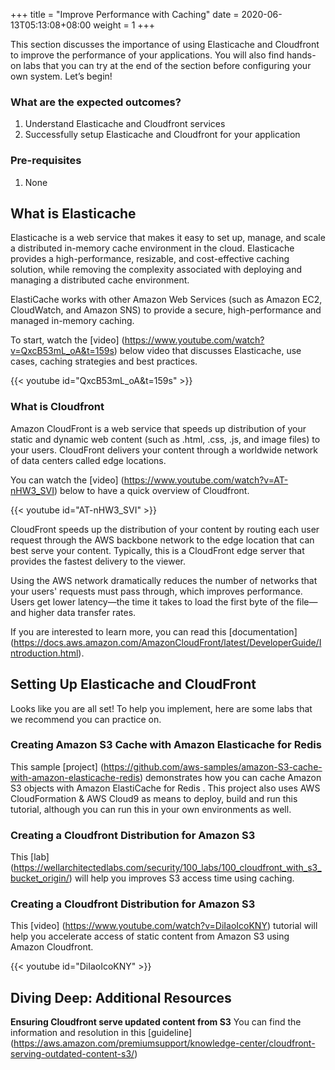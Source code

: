 +++
title = "Improve Performance with Caching"
date =  2020-06-13T05:13:08+08:00
weight = 1
+++

This section discusses the importance of using Elasticache and Cloudfront to improve the performance of your applications. You will also find hands-on labs that you can try at the end of the section before configuring your own system. Let’s begin!

### What are the expected outcomes?

1. Understand Elasticache and Cloudfront services
2. Successfully setup Elasticache and Cloudfront for your application

### Pre-requisites

1. None

## What is Elasticache

Elasticache is a web service that makes it easy to set up, manage, and scale a distributed in-memory cache environment in the cloud. Elasticache provides a high-performance, resizable, and cost-effective caching solution, while removing the complexity associated with deploying and managing a distributed cache environment.

ElastiCache works with other Amazon Web Services (such as Amazon EC2, CloudWatch, and Amazon SNS) to provide a secure, high-performance and managed in-memory caching.

To start, watch the [video] (https://www.youtube.com/watch?v=QxcB53mL_oA&t=159s) below video that discusses Elasticache, use cases, caching strategies and best practices.


{{< youtube id="QxcB53mL_oA&t=159s" >}}


### What is Cloudfront 

Amazon CloudFront is a web service that speeds up distribution of your static and dynamic web content (such as .html, .css, .js, and image files) to your users. CloudFront delivers your content through a worldwide network of data centers called edge locations. 

You can watch the [video] (https://www.youtube.com/watch?v=AT-nHW3_SVI) below to have a quick overview of Cloudfront.


{{< youtube id="AT-nHW3_SVI" >}}

CloudFront speeds up the distribution of your content by routing each user request through the AWS backbone network to the edge location that can best serve your content. Typically, this is a CloudFront edge server that provides the fastest delivery to the viewer. 

Using the AWS network dramatically reduces the number of networks that your users' requests must pass through, which improves performance. Users get lower latency—the time it takes to load the first byte of the file—and higher data transfer rates.

If you are interested to learn more, you can read this [documentation] (https://docs.aws.amazon.com/AmazonCloudFront/latest/DeveloperGuide/Introduction.html).

## Setting Up Elasticache and CloudFront

Looks like you are all set! To help you implement, here are some labs that we recommend you can practice on.

### Creating Amazon S3 Cache with Amazon Elasticache for Redis

This sample [project] (https://github.com/aws-samples/amazon-S3-cache-with-amazon-elasticache-redis) demonstrates how you can cache Amazon S3 objects with Amazon ElastiCache for Redis . This project also uses AWS CloudFormation & AWS Cloud9 as means to deploy, build and run this tutorial, although you can run this in your own environments as well.

### Creating a Cloudfront Distribution for Amazon S3

This [lab] (https://wellarchitectedlabs.com/security/100_labs/100_cloudfront_with_s3_bucket_origin/) will help you improves S3 access time using caching.

### Creating a Cloudfront Distribution for Amazon S3

This [video] (https://www.youtube.com/watch?v=DiIaoIcoKNY) tutorial will help you accelerate access of static content from Amazon S3 using Amazon Cloudfront.

{{< youtube id="DiIaoIcoKNY" >}}

## Diving Deep: Additional Resources

**Ensuring Cloudfront serve updated content from S3**
You can find the information and resolution in this [guideline] (https://aws.amazon.com/premiumsupport/knowledge-center/cloudfront-serving-outdated-content-s3/)